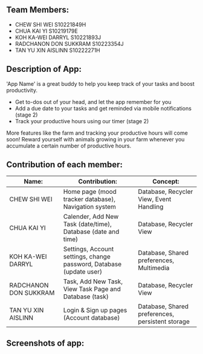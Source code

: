 ## Team Members:

- CHEW SHI WEI S10221849H
- CHUA KAI YI S10219179E
- KOH KA-WEI DARRYL S10221893J
- RADCHANON DON SUKKRAM S10223354J
- TAN YU XIN AISLINN S10222271H

## Description of App: 
'App Name' is a great buddy to help you keep track of your tasks and boost productivity.

- Get to-dos out of your head, and let the app remember for you
- Add a due date to your tasks and get reminded via mobile notifications (stage 2)
- Track your productive hours using our timer (stage 2) 

More features like the farm and tracking your productive hours will come soon! 
Reward yourself with animals growing in your farm whenever you accumulate a certain number of productive hours. 

## Contribution of each member:

| Name:  | Contribution: | Concept: |
| ------------- | ------------- | ------------- |
| CHEW SHI WEI  | Home page (mood tracker database), Navigation system  | Database, Recycler View, Event Handling  |
| CHUA KAI YI  | Calender, Add New Task (date/time), Database (date and time)  | Database, Recycler View  |
| KOH KA-WEI DARRYL  | Settings, Account settings, change password, Database (update user)  | Database, Shared preferences, Multimedia  |
| RADCHANON DON SUKKRAM  | Task, Add New Task, View Task Page and Database (task)  | Database, Recycler View  |
| TAN YU XIN AISLINN  | Login & Sign up pages (Account database)  | Database, Shared preferences, persistent storage  |

## Screenshots of app: 
